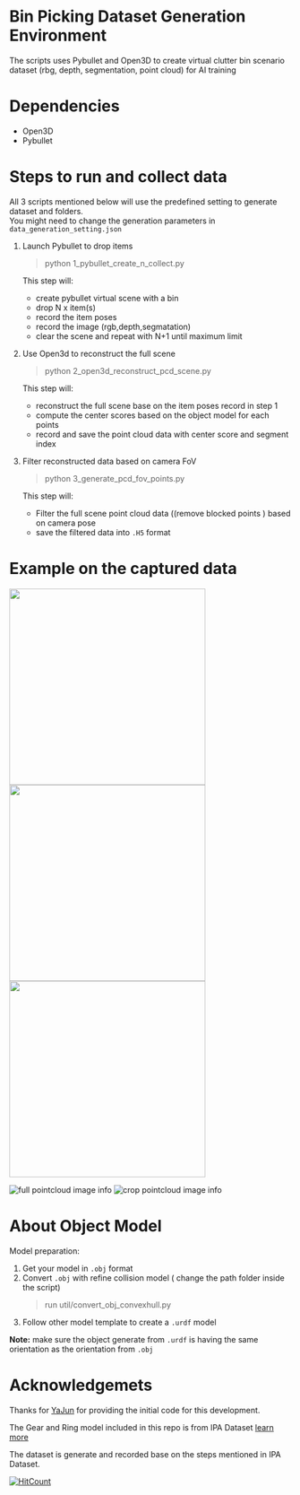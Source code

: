 # Bin Picking Dataset Generation Environment
The scripts uses Pybullet and Open3D to create virtual clutter bin scenario dataset (rbg, depth, segmentation, point cloud) for AI training  

# Dependencies
- Open3D
- Pybullet

# Steps to run and collect data

All 3 scripts mentioned below will use the predefined setting to generate dataset and folders.  
You might need to change the generation parameters in `data_generation_setting.json` 

1. Launch Pybullet to drop items
    > python 1_pybullet_create_n_collect.py 
    
    This step will:
    - create pybullet virtual scene with a bin
    - drop N x item(s)
    - record the item poses 
    - record the image (rgb,depth,segmatation) 
    - clear the scene and repeat with N+1 until maximum limit

2. Use Open3d to reconstruct the full scene 
    > python 2_open3d_reconstruct_pcd_scene.py 

    This step will:
    - reconstruct the full scene base on the item poses record in step 1
    - compute the center scores based on the object model for each points
    - record and save the point cloud data with center score and segment index  

3. Filter reconstructed data based on camera FoV  
    > python 3_generate_pcd_fov_points.py 

    This step will:
    - Filter the full scene point cloud data ((remove blocked points ) based on camera pose
    - save the filtered data into `.H5` format

# Example on the captured data 

<img src="./example_image/020_rgb.png" width="350" height="350">
<img src="./example_image/020_depth.png" width="350" height="350">
<img src="./example_image/020_segmentation.png" width="350" height="350">

![full pointcloud image info](./example_image/full_pcd.gif)
![crop pointcloud image info](./example_image/crop_pcd.gif)

# About Object Model
Model preparation:  
1. Get your model in `.obj` format
2. Convert `.obj` with refine collision model ( change the path folder inside the script)  
    > run util/convert_obj_convexhull.py   
3. Follow other model template to create a `.urdf` model  

**Note:** make sure the object generate from `.urdf` is having the same orientation as the orientation from `.obj`

# Acknowledgemets
Thanks for [YaJun](https://github.com/xyjbaal) for providing the initial code for this development.

The Gear and Ring model included in this repo is from IPA Dataset [learn more](https://www.bin-picking.ai/)

The dataset is generate and recorded base on the steps mentioned in IPA Dataset.

[![HitCount](https://hits.dwyl.com/waiyc/Bin-Picking-Dataset-Generation.svg?style=flat-square)](http://hits.dwyl.com/waiyc/Bin-Picking-Dataset-Generation)
